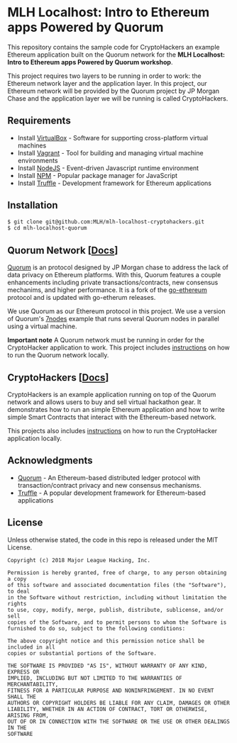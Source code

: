 # MLH Localhost: Intro to Ethereum apps Powered by Quorum

This repository contains the sample code for CryptoHackers an example Ethereum application built on the Quorum network for the **MLH Localhost: Intro to Ethereum apps Powered by Quorum workshop**.

This project requires two layers to be running in order to work: the Ethereum network layer and the application layer. In this project, our Ethereum network will be provided by the Quorum project by JP Morgan Chase and the application layer we will be running is called CryptoHackers.

## Requirements

  * Install [VirtualBox](https://www.virtualbox.org/wiki/Downloads) - Software for supporting cross-platform virtual machines
  * Install [Vagrant](https://www.vagrantup.com/downloads.html) - Tool for building and managing virtual machine environments
  * Install [NodeJS](https://nodejs.org) - Event-driven Javascript runtime environment
  * Install [NPM](https://www.npmjs.com/) - Popular package manager for JavaScript
  * Install [Truffle](http://truffleframework.com/) - Development framework for Ethereum applications

## Installation
```sh
$ git clone git@github.com:MLH/mlh-localhost-cryptohackers.git
$ cd mlh-localhost-quorum
```

## Quorum Network [[Docs](quorum-network)]
[Quorum](https://github.com/jpmorganchase/quorum) is an protocol designed by JP Morgan chase to address the lack of data privacy on Ethereum platforms. With this, Quorum features a couple enhancements including private transactions/contracts, new consensus mechanims, and higher performance. It is a fork of the [go-ethereum](https://github.com/ethereum/go-ethereum) protocol and is updated with go-etherum releases.

We use Quorum as our Ethereum protocol in this project. We use a version of Quorum's [7nodes](https://github.com/jpmorganchase/quorum-examples/tree/master/examples/7nodes)  example that runs several Quorum nodes in parallel using a virtual machine.

**Important note** A Quorum network must be running in order for the CryptoHacker application to work. This project includes [instructions](quorum-network/README.md) on how to run the Quorum network locally.

## CryptoHackers [[Docs](cryptohackers)]
CryptoHackers is an example application running on top of the Quorum network and allows users to buy and sell virtual hackathon gear. It demonstrates how to run an simple Ethereum application and how to write simple Smart Contracts that interact with the Ethereum-based network.

This projects also includes [instructions](cryptohackers/README.md) on how to run the CryptoHacker application locally.

## Acknowledgments

* [Quorum](https://github.com/jpmorganchase/quorum) - An Ethereum-based distributed ledger protocol with transaction/contract privacy and new consensus mechanisms.
* [Truffle](http://truffleframework.com/) - A popular development framework for Ethereum-based applications

## License

Unless otherwise stated, the code in this repo is released under the MIT
License.

```
Copyright (c) 2018 Major League Hacking, Inc.

Permission is hereby granted, free of charge, to any person obtaining a copy
of this software and associated documentation files (the "Software"), to deal
in the Software without restriction, including without limitation the rights
to use, copy, modify, merge, publish, distribute, sublicense, and/or sell
copies of the Software, and to permit persons to whom the Software is
furnished to do so, subject to the following conditions:

The above copyright notice and this permission notice shall be included in all
copies or substantial portions of the Software.

THE SOFTWARE IS PROVIDED "AS IS", WITHOUT WARRANTY OF ANY KIND, EXPRESS OR
IMPLIED, INCLUDING BUT NOT LIMITED TO THE WARRANTIES OF MERCHANTABILITY,
FITNESS FOR A PARTICULAR PURPOSE AND NONINFRINGEMENT. IN NO EVENT SHALL THE
AUTHORS OR COPYRIGHT HOLDERS BE LIABLE FOR ANY CLAIM, DAMAGES OR OTHER
LIABILITY, WHETHER IN AN ACTION OF CONTRACT, TORT OR OTHERWISE, ARISING FROM,
OUT OF OR IN CONNECTION WITH THE SOFTWARE OR THE USE OR OTHER DEALINGS IN THE
SOFTWARE
```
